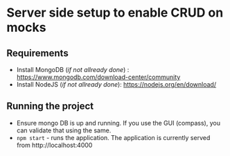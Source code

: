 # Server side setup to enable CRUD on mocks

## Requirements

- Install MongoDB (_if not allready done_) : https://www.mongodb.com/download-center/community
- Install NodeJS (_if not allready done_): https://nodejs.org/en/download/

## Running the project
- Ensure mongo DB is up and running. If you use the GUI (compass), you can validate that using the same. 
- `npm start` - runs the application. The application is currently served from http://localhost:4000
